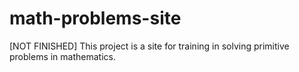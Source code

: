 # math-problems-site
[NOT FINISHED] This project is a site for training in solving primitive problems in mathematics.
